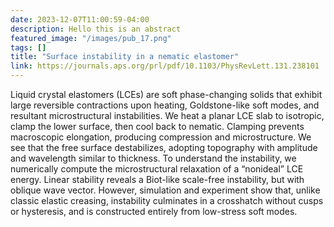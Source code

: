 ```yaml
---
date: 2023-12-07T11:00:59-04:00
description: Hello this is an abstract
featured_image: "/images/pub_17.png"
tags: []
title: "Surface instability in a nematic elastomer"
link: https://journals.aps.org/prl/pdf/10.1103/PhysRevLett.131.238101
---
```


Liquid crystal elastomers (LCEs) are soft phase-changing solids that exhibit large reversible contractions
upon heating, Goldstone-like soft modes, and resultant microstructural instabilities. We heat a planar LCE
slab to isotropic, clamp the lower surface, then cool back to nematic. Clamping prevents macroscopic
elongation, producing compression and microstructure. We see that the free surface destabilizes, adopting
topography with amplitude and wavelength similar to thickness. To understand the instability, we
numerically compute the microstructural relaxation of a “nonideal” LCE energy. Linear stability reveals a
Biot-like scale-free instability, but with oblique wave vector. However, simulation and experiment show
that, unlike classic elastic creasing, instability culminates in a crosshatch without cusps or hysteresis, and is
constructed entirely from low-stress soft modes.
